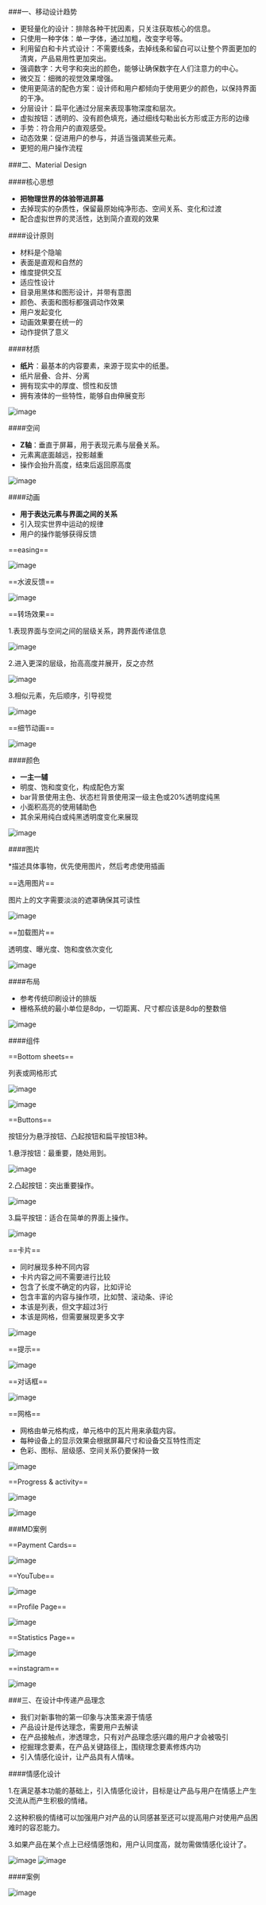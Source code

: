 ###一、移动设计趋势


* 更轻量化的设计：排除各种干扰因素，只关注获取核心的信息。
* 只使用一种字体：单一字体，通过加粗，改变字号等。
* 利用留白和卡片式设计：不需要线条，去掉线条和留白可以让整个界面更加的清爽，产品易用性更加突出。
* 强调数字：大号字和突出的颜色，能够让确保数字在人们注意力的中心。
* 微交互：细微的视觉效果增强。
* 使用更简洁的配色方案：设计师和用户都倾向于使用更少的颜色，以保持界面的干净。
* 分层设计：扁平化通过分层来表现事物深度和层次。
* 虚拟按钮：透明的、没有颜色填充，通过细线勾勒出长方形或正方形的边缘
* 手势：符合用户的直观感受。
* 动态效果：促进用户的参与，并适当强调某些元素。
* 更短的用户操作流程




###二、Material Design

####核心思想

* **把物理世界的体验带进屏幕**
* 去掉现实的杂质性，保留最原始纯净形态、空间关系、变化和过渡
* 配合虚拟世界的灵活性，达到简介直观的效果

####设计原则

* 材料是个隐喻
* 表面是直观和自然的
* 维度提供交互
* 适应性设计
* 目录用黑体和图形设计，并带有意图
* 颜色、表面和图标都强调动作效果
* 用户发起变化
* 动画效果要在统一的
* 动作提供了意义


####材质

* **纸片**：最基本的内容要素，来源于现实中的纸墨。
* 纸片层叠、合并、分离
* 拥有现实中的厚度、惯性和反馈
* 拥有液体的一些特性，能够自由伸展变形

![image](http://7u2n8d.com1.z0.glb.clouddn.com/b-1.gif)

####空间

* **Z轴**：垂直于屏幕，用于表现元素与层叠关系。
* 元素离底面越远，投影越重
* 操作会抬升高度，结束后返回原高度


![image](http://7u2n8d.com1.z0.glb.clouddn.com/a-3.png)

####动画

* **用于表达元素与界面之间的关系**
* 引入现实世界中运动的规律
* 用户的操作能够获得反馈

==easing==

![image](http://7u2n8d.com1.z0.glb.clouddn.com/b-2.gif)

==水波反馈==

![image](http://7u2n8d.com1.z0.glb.clouddn.com/b-3.gif)

==转场效果==

1.表现界面与空间之间的层级关系，跨界面传递信息

![image](http://7u2n8d.com1.z0.glb.clouddn.com/b-6.gif)

2.进入更深的层级，抬高高度并展开，反之亦然

![image](http://7u2n8d.com1.z0.glb.clouddn.com/b-7.gif)

3.相似元素，先后顺序，引导视觉

![image](http://7u2n8d.com1.z0.glb.clouddn.com/b-8.gif)

==细节动画==

![image](http://7u2n8d.com1.z0.glb.clouddn.com/b-10.gif)


####颜色

* **一主一辅**
* 明度、饱和度变化，构成配色方案
* bar背景使用主色、状态栏背景使用深一级主色或20%透明度纯黑
* 小面积高亮的使用辅助色
* 其余采用纯白或纯黑透明度变化来展现

![image](http://7u2n8d.com1.z0.glb.clouddn.com/a-9.png)


####图片

*描述具体事物，优先使用图片，然后考虑使用插画

==选用图片==

图片上的文字需要淡淡的遮罩确保其可读性

![image](http://7u2n8d.com1.z0.glb.clouddn.com/a-27.png)

==加载图片==

透明度、曝光度、饱和度依次变化

![image](http://7u2n8d.com1.z0.glb.clouddn.com/b-11.gif)


####布局

* 参考传统印刷设计的排版
* 栅格系统的最小单位是8dp，一切距离、尺寸都应该是8dp的整数倍

![image](http://7u2n8d.com1.z0.glb.clouddn.com/a-33.png)

####组件

==Bottom sheets==

列表或网格形式

![image](http://7u2n8d.com1.z0.glb.clouddn.com/a-35.png)

![image](http://7u2n8d.com1.z0.glb.clouddn.com/a-38.png)

==Buttons==

按钮分为悬浮按钮、凸起按钮和扁平按钮3种。

1.悬浮按钮：最重要，随处用到。

![image](http://7u2n8d.com1.z0.glb.clouddn.com/a-40.png)

2.凸起按钮：突出重要操作。

![image](http://7u2n8d.com1.z0.glb.clouddn.com/a-41.png)

3.扁平按钮：适合在简单的界面上操作。

![image](http://7u2n8d.com1.z0.glb.clouddn.com/a-42.png)

==卡片==

* 同时展现多种不同内容
* 卡片内容之间不需要进行比较
* 包含了长度不确定的内容，比如评论
* 包含丰富的内容与操作项，比如赞、滚动条、评论
* 本该是列表，但文字超过3行
* 本该是网格，但需要展现更多文字

![image](http://7u2n8d.com1.z0.glb.clouddn.com/a-46.png)


==提示==

![image](http://7u2n8d.com1.z0.glb.clouddn.com/a-51.png)

==对话框==

![image](http://7u2n8d.com1.z0.glb.clouddn.com/a-54.png)

==网格==

* 网格由单元格构成，单元格中的瓦片用来承载内容。
* 每种设备上的显示效果会根据屏幕尺寸和设备交互特性而定
* 色彩、图标、层级感、空间关系仍要保持一致

![image](http://7u2n8d.com1.z0.glb.clouddn.com/a-67.png)

==Progress & activity==

![image](http://7u2n8d.com1.z0.glb.clouddn.com/b-12.gif)

![image](http://7u2n8d.com1.z0.glb.clouddn.com/b-14.gif)



###MD案例

==Payment Cards==

![image](http://7u2n8d.com1.z0.glb.clouddn.com/313166.jpg)

==YouTube==

![image](http://7u2n8d.com1.z0.glb.clouddn.com/youtuBe.jpg)

==Profile Page==

![image](http://7u2n8d.com1.z0.glb.clouddn.com/pp.jpg)

==Statistics Page==

![image](http://7u2n8d.com1.z0.glb.clouddn.com/313174.jpg)

==instagram==

![image](http://7u2n8d.com1.z0.glb.clouddn.com/313177.jpg)




###三、在设计中传递产品理念

* 我们对新事物的第一印象与决策来源于情感
* 产品设计是传达理念，需要用户去解读
* 在产品接触点，渗透理念，只有对产品理念感兴趣的用户才会被吸引
* 挖掘理念要素，在产品关键路径上，围绕理念要素修炼内功
* 引入情感化设计，让产品具有人情味。


####情感化设计

1.在满足基本功能的基础上，引入情感化设计，目标是让产品与用户在情感上产生交流从而产生积极的情绪。

2.这种积极的情绪可以加强用户对产品的认同感甚至还可以提高用户对使用产品困难时的容忍能力。

3.如果产品在某个点上已经情感饱和，用户认同度高，就勿需做情感化设计了。

![image](http://7u2n8d.com1.z0.glb.clouddn.com/02bbb8d6fa4e2f85cbb289a2dc536801.jpg)
![image](http://7u2n8d.com1.z0.glb.clouddn.com/a876d24600b51679760a5358a0cc4706.jpg)


####案例


![image](http://7u2n8d.com1.z0.glb.clouddn.com/20141203191006677.png)

